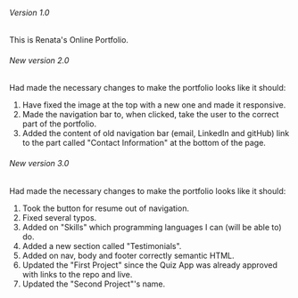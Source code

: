 ###### Version 1.0
This is Renata's Online Portfolio.

###### New version 2.0
Had made the necessary changes to make the portfolio looks like it should:
1) Have fixed the image at the top with a new one and made it responsive.
2) Made the navigation bar to, when clicked, take the user to the correct part of the portfolio.
3) Added the content of old navigation bar (email, LinkedIn and gitHub) link to the part called "Contact Information" at the bottom of the page.

###### New version 3.0
Had made the necessary changes to make the portfolio looks like it should:
1) Took the button for resume out of navigation.
2) Fixed several typos.
3) Added on "Skills" which programming languages I can (will be able to) do.
4) Added a new section called "Testimonials". 
5) Added on nav, body and footer correctly semantic HTML.
6) Updated the "First Project" since the Quiz App was already approved with links to the repo and live.
7) Updated the "Second Project"'s name.


